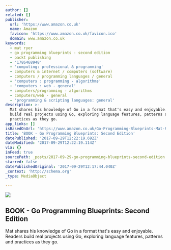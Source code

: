 ```yaml
---
author: []
related: []
publisher:
  url: 'https://www.amazon.co.uk'
  name: Amazon
  favicon: 'https://www.amazon.co.uk/favicon.ico'
  domain: www.amazon.co.uk
keywords:
  - mat ryer
  - go programming blueprints - second edition
  - packt publishing
  - '1786468948'
  - 'computing: professional & programming'
  - computers & internet / computers (software)
  - computers / programming languages / general
  - 'computers : programming - algorithms'
  - 'computers : web - general'
  - computers/programming - algorithms
  - computers/web - general
  - 'programming & scripting languages: general'
description: >-
  Mat shares his knowledge of Go in a format that's easy and enjoyable. Readers
  build real projects using Go, exploring language features, patterns and
  practices as they go.
app_links: []
isBasedOnUrl: 'https://www.amazon.co.uk/Go-Programming-Blueprints-Mat-Ryer/dp/1786468948'
title: 'BOOK - Go Programming Blueprints: Second Edition'
datePublished: '2017-09-29T12:22:19.692Z'
dateModified: '2017-09-29T12:22:19.114Z'
via: {}
inFeed: true
sourcePath: _posts/2017-09-29-go-programming-blueprints-second-edition.md
starred: false
datePublishedOriginal: '2017-09-29T12:17:44.040Z'
_context: 'http://schema.org'
_type: MediaObject

---
```

<article style=""><img src="https://images-eu.ssl-images-amazon.com/images/I/41lo9kBWtXL._SR600%2c315_PIWhiteStrip%2cBottomLeft%2c0%2c35_PIAmznPrime%2cBottomLeft%2c0%2c-5_PIStarRatingFOURANDHALF%2cBottomLeft%2c360%2c-6_SR600%2c315_SCLZZZZZZZ_.jpg" /><h1>BOOK - Go Programming Blueprints: Second Edition</h1><p>Mat shares his knowledge of Go in a format that's easy and enjoyable. Readers build real projects using Go, exploring language features, patterns and practices as they go.</p></article>